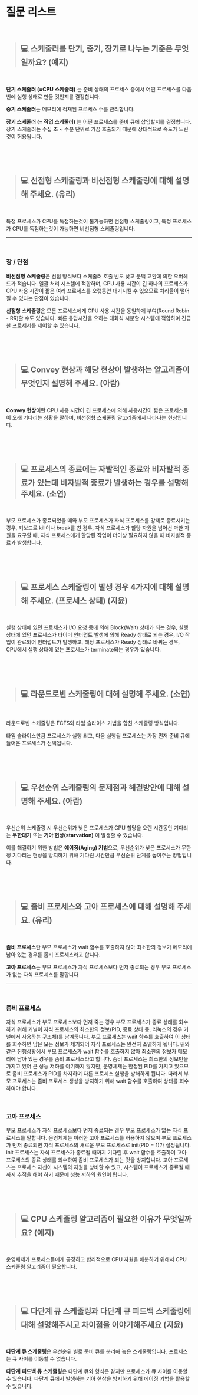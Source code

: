 # 질문 리스트

<br>

> ## 💻 스케줄러를 단기, 중기, 장기로 나누는 기준은 무엇일까요? (예지)
<br>

**단기 스케줄러 (=CPU 스케줄러)** 는 준비 상태의 프로세스 중에서 어떤 프로세스를 다음 번에 실행 상태로 만들 것인지를 결정합니다.

**중기 스케줄러**는 메모리에 적재된 프로세스 수를 관리합니다.

**장기 스케줄러 (= 작업 스케줄러)** 는 어떤 프로세스를 준비 큐에 삽입할지를 결정합니다. 장기 스케줄러는 수십 초 ~ 수분 단위로 가끔 호출되기 때문에 상대적으로 속도가 느린 것이 허용됩니다.

<br><br><br>

> ## 💻 선점형 스케줄링과 비선점형 스케줄링에 대해 설명해 주세요. (유리)
<br>

특정 프로세스가 CPU를 독점하는것이 불가능하면 선점형 스케줄링이고, 특정 프로세스가 CPU를 독점하는것이 가능하면 비선점형 스케줄링입니다. 

---
<br>

### 장 / 단점
    
**비선점형 스케줄링**은 선점 방식보다 스케줄러 호출 빈도 낮고 문맥 교환에 의한 오버헤드가 적습니다. 일괄 처리 시스템에 적합하며, CPU 사용 시간이 긴 하나의 프로세스가 CPU 사용 시간이 짧은 여러 프로세스를 오랫동안 대기시킬 수 있으므로 처리율이 떨어질 수 있다는 단점이 있습니다.

**선점형 스케줄링**은 모든 프로세스에게 CPU 사용 시간을 동일하게 부여(Round Robin - RR)할 수도 있습니다. 빠른 응답시간을 요하는 대화식 시분할 시스템에 적합하며 긴급한 프로세서를 제어할 수 있습니다.

<br><br><br>

> ## 💻 Convey 현상과 해당 현상이 발생하는 알고리즘이 무엇인지 설명해 주세요. (아람)
<br>

**Convey 현상**이란 CPU 사용 시간이 긴 프로세스에 의해 사용시간이 짧은 프로세스들이 오래 기다리는 상황을 말하며, 비선점형 스케줄링 알고리즘에서 나타나는 현상입니다.

<br><br><br>

> ## 💻 프로세스의 종료에는 자발적인 종료와 비자발적 종료가 있는데 비자발적 종료가 발생하는 경우를 설명해 주세요. (소연) 
<br>

부모 프로세스가 종료되었을 때와 부모 프로세스가 자식 프로세스를 강제로 종료시키는 경우, 키보드로 kill이나 break를 친 경우, 자식 프로세스가 할당 자원을 넘어선 과한 자원을 요구할 때, 자식 프로세스에게 할당된 작업이 더이상 필요하지 않을 때 비자발적 종료가 발생합니다.

<br><br><br>

> ## 💻 프로세스 스케줄링이 발생 경우 4가지에 대해 설명해 주세요. (프로세스 상태) (지윤)
<br>

실행 상태에 있던 프로세스가 I/O 요청 등에 의해 Block(Wait) 상태가 되는 경우, 실행 상태에 있던 프로세스가 타이머 인터럽트 발생에 의해 Ready 상태로 되는 경우, I/O 작업이 완료되어 인터럽트가 발생하고, 해당 프로세스가 Ready 상태로 바뀌는 경우, CPU에서 실행 상태에 있는 프로세스가 terminate되는 경우가 있습니다.

<br><br><br>

> ## 💻 라운드로빈 스케줄링에 대해 설명해 주세요. (소연)
<br>

라운드로빈 스케줄링은 FCFS와 타임 슬라이스 기법을 합친 스케줄링 방식입니다.

타임 슬라이스만큼 프로세스가 실행 되고, 다음 실행될 프로세스는 가장 먼저 준비 큐에 들어온 프로세스가 선택됩니다.

<br><br><br>

> ## 💻 우선순위 스케줄링의 문제점과 해결방안에 대해 설명해 주세요. (아람)
<br>

우선순위 스케줄링 시 우선순위가 낮은 프로세스가 CPU 할당을 오랜 시간동안 기다리는 **무한대기** 또는 **기아 현상(starvation)** 이 발생할 수 있습니다. 

이를 해결하기 위한 방법은 **에이징(Aging) 기법**으로, 우선순위가 낮은 프로세스가 무한정 기다리는 현상을 방지하기 위해 기다린 시간만큼 우선순위 단계를 높여주는 방법입니다.

<br><br><br>

> ## 💻 좀비 프로세스와 고아 프로세스에 대해 설명해 주세요. (유리)
<br>

**좀비 프로세스**란 부모 프로세스가 wait 함수를 호출하지 않아 최소한의 정보가 메모리에 남아 있는 경우를 좀비 프로세스라고 합니다.

**고아 프로세스**는 부모 프로세스가 자식 프로세스보다 먼저 종료되는 경우 부모 프로세스가 없는 자식 프로세스를 말합니다

---
<br>

### 좀비 프로세스

자식 프로세스가 부모 프로세스보다 먼저 죽는 경우 부모 프로세스가 종료 상태를 회수하기 위해 커널이 자식 프로세스의 최소한의 정보(PID, 종료 상태 등, 리눅스의 경우 커널에서 사용하는 구조체)를 남겨둡니다.
부모 프로세스는 wait 함수를 호출하여 이 상태를 회수하면 남은 모든 정보가 제거되어 자식 프로세스는 완전히 소멸하게 됩니다.
위와 같은 진행상황에서 부모 프로세스가 wait 함수를 호출하지 않아 최소한의 정보가 메모리에 남아 있는 경우를 좀비 프로세스라고 합니다. 
좀비 프로세스는 최소한의 정보만을 가지고 있어 큰 성능 저하를 야기하지 않지만, 운영체제는 한정된 PID를 가지고 있으므로 좀비 프로세스가 PID를 차지하며 다른 프로세스 실행을 방해하게 됩니다.
따라서 부모 프로세스는 좀비 프로세스 생성을 방지하기 위해 wait 함수를 호출하여 상태를 회수하여야 합니다.

<br>

### 고아 프로세스

부모 프로세스가 자식 프로세스보다 먼저 종료되는 경우 부모 프로세스가 없는 자식 프로세스를 말합니다.
운영체제는 이러한 고아 프로세스를 허용하지 않으며 부모 프로세스가 먼저 종료되면 자식 프로세스의 새로운 부모 프로세스로 init(PID = 1)가 설정됩니다.
init 프로세스는 자식 프로세스가 종료될 때까지 기다린 후 wait 함수를 호출하여 고아 프로세스의 종료 상태를 회수하여 좀비 프로세스가 되는 것을 방지합니다.
고아 프로세스는 프로세스 자신이 시스템의 자원을 낭비할 수 있고, 시스템이 프로세스가 종료될 때까지 추적을 해야 하기 때문에 성능 저하의 원인이 됩니다.

<br><br><br>

> ## 💻 CPU 스케줄링 알고리즘이 필요한 이유가 무엇일까요? (예지)
<br>

운영체제가 프로세스들에게 공정하고 합리적으로 CPU 자원을 배분하기 위해서 CPU 스케줄링 알고리즘이 필요합니다.

<br><br><br>

> ## 💻 다단계 큐 스케줄링과 다단계 큐 피드백 스케줄링에 대해 설명해주시고 차이점을 이야기해주세요 (지윤)
<br>

**다단계 큐 스케줄링**은 우선순위 별로 준비 큐를 분리해 놓은 스케줄링입니다. 프로세스는 큐 사이를 이동할 수 없습니다. 

**다단계 피드백 큐 스케줄링**은 다단계 큐와 형식은 같지만 프로세스가 큐 사이를 이동할 수 있습니다. 다단계 큐에서 발생하는 기아 현상을 방지하기 위해 에이징 기법을 활용할 수 있습니다.